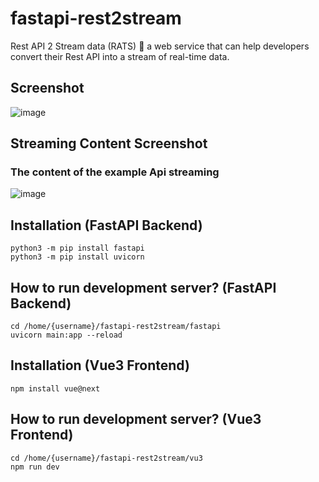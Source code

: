 # fastapi-rest2stream
Rest API 2 Stream data (RATS) 🐀  a web service that can help developers convert their Rest API into a stream of real-time data. 

## Screenshot 

![image](https://user-images.githubusercontent.com/3206118/97995850-0665fa80-1e22-11eb-9a83-1692525ff78c.png)


## Streaming Content Screenshot
### The content of the example Api streaming
![image](https://user-images.githubusercontent.com/3206118/115251792-744a7800-a15d-11eb-823c-5dc1f738e317.png)


## Installation (FastAPI Backend)
```
python3 -m pip install fastapi
python3 -m pip install uvicorn
```

## How to run development server? (FastAPI Backend)
```
cd /home/{username}/fastapi-rest2stream/fastapi
uvicorn main:app --reload
```

## Installation (Vue3 Frontend)
```
npm install vue@next
```

## How to run development server? (Vue3 Frontend)
```
cd /home/{username}/fastapi-rest2stream/vu3
npm run dev
```
